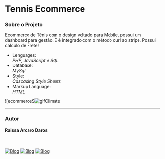 # Tennis Ecommerce
<h3>Sobre o Projeto</h3>
<p>Ecommerce de Tênis com o design voltado para Mobile, possui um dashboard para gestão. E é integrado com o método curl ao stripe. Possui cálculo de Frete!</p>

<ul>
  <li>Lenguages:</li>
  <i>PHP, JavaScript e SQL</i>
  
  <li>Database:</li>
  <i>MySql</i>
  
  <li>Style:</li>
  <i>Cascading Style Sheets</i>
  
  <li>Markup Language:</li>
  <i>HTML</i>
</ul>

![ecommerceS![gifClimate](https://user-images.githubusercontent.com/82960240/141594649-16294a6c-ff45-4a5e-8db2-db127b89a4eb.gif)

<hr />
<h3>Autor</h3>
<h4>Raissa Arcaro Daros</h4>
<div style="display: inline_block;"><br>
   
[![Blog](https://img.shields.io/badge/Instagram-E4405F?style=for-the-badge&logo=instagram&logoColor=white)](https://www.instagram.com/raissa_dev/)
[![Blog](https://img.shields.io/badge/LinkedIn-0077B5?style=for-the-badge&logo=linkedin&logoColor=white)](https://www.linkedin.com/in/raissa-dev-69986a214/)
[![Blog](https://img.shields.io/badge/GitHub-100000?style=for-the-badge&logo=github&logoColor=white)](https://github.com/Raissadev/)  
   
</div>
